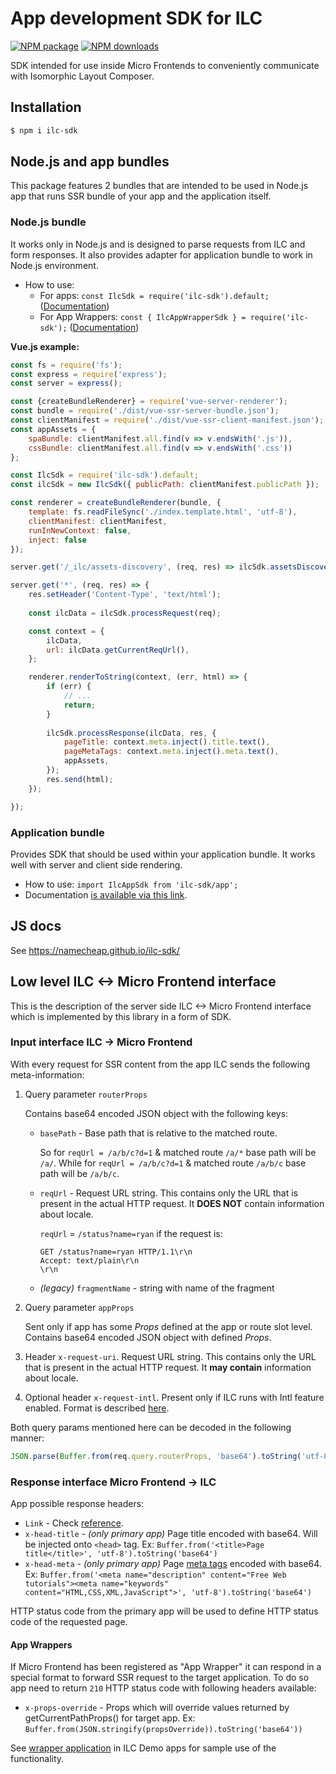 # App development SDK for ILC
[![NPM package](https://badgen.net/npm/v/ilc-sdk?color=red&icon=npm&label=)](https://www.npmjs.com/package/ilc-sdk)
[![NPM downloads](https://badgen.net/npm/dt/ilc-sdk)](https://www.npmjs.com/package/ilc-sdk)

SDK intended for use inside Micro Frontends to conveniently communicate with Isomorphic Layout Composer.

## Installation

```bash
$ npm i ilc-sdk
```

## Node.js and app bundles

This package features 2 bundles that are intended to be used in Node.js app that runs SSR bundle of your app and
the application itself.

### Node.js bundle

It works only in Node.js and is designed to parse requests from ILC and form responses. It also provides adapter for application 
bundle to work in Node.js environment.

- How to use: 
    - For apps: `const IlcSdk = require('ilc-sdk').default;` ([Documentation](https://namecheap.github.io/ilc-sdk/classes/_server_ilcsdk_.ilcsdk.html))
    - For App Wrappers: `const { IlcAppWrapperSdk } = require('ilc-sdk');` ([Documentation](https://namecheap.github.io/ilc-sdk/classes/_server_ilcappwrappersdk_.ilcappwrappersdk.html))

**Vue.js example:**
```javascript
const fs = require('fs');
const express = require('express');
const server = express();

const {createBundleRenderer} = require('vue-server-renderer');
const bundle = require('./dist/vue-ssr-server-bundle.json');
const clientManifest = require('./dist/vue-ssr-client-manifest.json');
const appAssets = {
    spaBundle: clientManifest.all.find(v => v.endsWith('.js')),
    cssBundle: clientManifest.all.find(v => v.endsWith('.css'))
};

const IlcSdk = require('ilc-sdk').default;
const ilcSdk = new IlcSdk({ publicPath: clientManifest.publicPath });

const renderer = createBundleRenderer(bundle, {
    template: fs.readFileSync('./index.template.html', 'utf-8'),
    clientManifest: clientManifest,
    runInNewContext: false,
    inject: false
});

server.get('/_ilc/assets-discovery', (req, res) => ilcSdk.assetsDiscoveryHandler(req, res, appAssets));

server.get('*', (req, res) => {
    res.setHeader('Content-Type', 'text/html');
    
    const ilcData = ilcSdk.processRequest(req);

    const context = {
        ilcData,
        url: ilcData.getCurrentReqUrl(),
    };

    renderer.renderToString(context, (err, html) => {
        if (err) {
            // ...
            return;
        } 
        
        ilcSdk.processResponse(ilcData, res, {
            pageTitle: context.meta.inject().title.text(),
            pageMetaTags: context.meta.inject().meta.text(),
            appAssets,
        });
        res.send(html);
    });

});
```

### Application bundle

Provides SDK that should be used within your application bundle. It works well with server and client side rendering.

- How to use: `import IlcAppSdk from 'ilc-sdk/app';`
- Documentation [is available via this link](https://namecheap.github.io/ilc-sdk/classes/_app_index_.ilcappsdk.html).


## JS docs

See https://namecheap.github.io/ilc-sdk/


## Low level ILC <-> Micro Frontend interface

This is the description of the server side ILC <-> Micro Frontend interface which is implemented by this library in a form
of SDK.

### Input interface ILC -> Micro Frontend
With every request for SSR content from the app ILC sends the following meta-information:
1. Query parameter `routerProps`

   Contains base64 encoded JSON object with the following keys:
   * `basePath` - Base path that is relative to the matched route.
   
       So for `reqUrl = /a/b/c?d=1` & matched route `/a/*` base path will be `/a/`.
       While for `reqUrl = /a/b/c?d=1` & matched route `/a/b/c` base path will be `/a/b/c`.
   * `reqUrl` - Request URL string. This contains only the URL that is present in the actual HTTP request. It **DOES NOT** contain information about locale.
       
       `reqUrl` = `/status?name=ryan` if the request is:
       ```
       GET /status?name=ryan HTTP/1.1\r\n
       Accept: text/plain\r\n
       \r\n
       ```
   * _(legacy)_ `fragmentName` - string with name of the fragment
1. Query parameter `appProps`
  
   Sent only if app has some _Props_ defined at the app or route slot level.
   Contains base64 encoded JSON object with defined _Props_.
  
1. Header `x-request-uri`. Request URL string. This contains only the URL that is present in the actual HTTP request. It **may contain** information about locale.

1. Optional header `x-request-intl`. Present only if ILC runs with Intl feature enabled. Format is described [here](./src/server/IlcProtocol.ts).

Both query params mentioned here can be decoded in the following manner:
```javascript
JSON.parse(Buffer.from(req.query.routerProps, 'base64').toString('utf-8'))
```

### Response interface Micro Frontend -> ILC

App possible response headers:

* `Link` - Check [reference](https://developer.mozilla.org/en-US/docs/Web/HTTP/Headers/Link).
* `x-head-title` - _(only primary app)_ Page title encoded with base64. Will be injected onto `<head>` tag.
Ex: `Buffer.from('<title>Page title</title>', 'utf-8').toString('base64')`
* `x-head-meta` - _(only primary app)_ Page [meta tags](https://www.w3schools.com/tags/tag_meta.asp) encoded with base64.
Ex: `Buffer.from('<meta name="description" content="Free Web tutorials"><meta name="keywords" content="HTML,CSS,XML,JavaScript">', 'utf-8').toString('base64')`

HTTP status code from the primary app will be used to define HTTP status code of the requested page.

#### App Wrappers

If Micro Frontend has been registered as "App Wrapper" it can respond in a special format to forward SSR request to the target 
application. To do so app need to return `210` HTTP status code with following headers available:

* `x-props-override` - Props which will override values returned by getCurrentPathProps() for target app. 
Ex: `Buffer.from(JSON.stringify(propsOverride)).toString('base64'))`

See [wrapper application](https://github.com/namecheap/ilc-demo-apps/tree/master/apps/wrapper) in ILC Demo apps for 
sample use of the functionality.